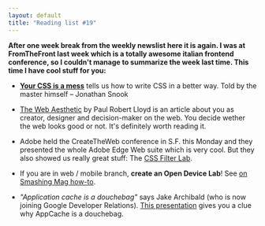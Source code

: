 ```yaml
---
layout: default
title: "Reading list #19"
---
```


**After one week break from the weekly newslist here it is again. I was at FromTheFront last week which is a totally awesome italian frontend conference, so I couldn't manage to summarize the week last time. This time I have cool stuff for you:**

- [**Your CSS is a mess**](https://speakerdeck.com/u/snookca/p/your) tells us how to write CSS in a better way. Told by the master himself &ndash; Jonathan Snook

- [The Web Aesthetic](http://www.alistapart.com/articles/the-web-aesthetic/) by Paul Robert Lloyd is an article about you as creator, designer and decision-maker on the web. You decide wether the web looks good or not. It's definitely worth reading it.

- Adobe held the CreateTheWeb conference in S.F. this Monday and they presented the whole Adobe Edge Web suite which is very cool. But they also showed us really great stuff: The [CSS Filter Lab](http://html.adobe.com/webstandards/csscustomfilters/cssfilterlab/).

- If you are in web / mobile branch, **create an Open Device Lab**! See [on Smashing Mag how-to](http://mobile.smashingmagazine.com/2012/09/24/establishing-an-open-device-lab/).

- _"Application cache is a douchebag"_ says Jake Archibald (who is now joining Google Developer Relations). [This presentation](https://speakerdeck.com/u/jaffathecake/p/application-cache-douchebag) gives you a clue why AppCache is a douchebag.